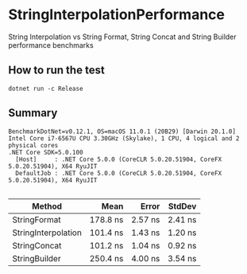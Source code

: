 # StringInterpolationPerformance

String Interpolation vs String Format, String Concat and String Builder performance benchmarks

## How to run the test
```
dotnet run -c Release
```

## Summary
```
BenchmarkDotNet=v0.12.1, OS=macOS 11.0.1 (20B29) [Darwin 20.1.0]
Intel Core i7-6567U CPU 3.30GHz (Skylake), 1 CPU, 4 logical and 2 physical cores
.NET Core SDK=5.0.100
  [Host]     : .NET Core 5.0.0 (CoreCLR 5.0.20.51904, CoreFX 5.0.20.51904), X64 RyuJIT
  DefaultJob : .NET Core 5.0.0 (CoreCLR 5.0.20.51904, CoreFX 5.0.20.51904), X64 RyuJIT


```
|              Method |     Mean |   Error |  StdDev |
|-------------------- |---------:|--------:|--------:|
|        StringFormat | 178.8 ns | 2.57 ns | 2.41 ns |
| StringInterpolation | 101.4 ns | 1.43 ns | 1.20 ns |
|        StringConcat | 101.2 ns | 1.04 ns | 0.92 ns |
|       StringBuilder | 250.4 ns | 4.00 ns | 3.54 ns |
